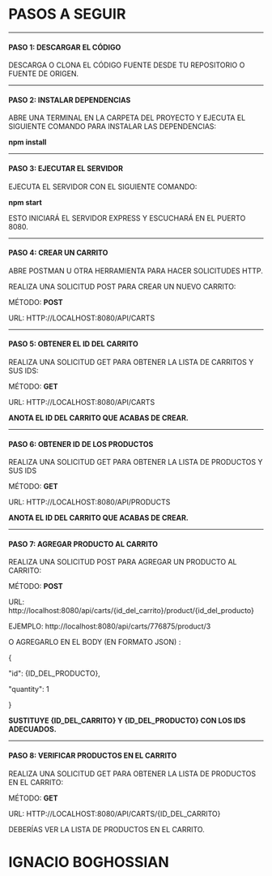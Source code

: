 # **PASOS A SEGUIR**

---
#### PASO 1: DESCARGAR EL CÓDIGO
DESCARGA O CLONA EL CÓDIGO FUENTE DESDE TU REPOSITORIO O FUENTE DE ORIGEN.

---
#### PASO 2: INSTALAR DEPENDENCIAS
ABRE UNA TERMINAL EN LA CARPETA DEL PROYECTO Y EJECUTA EL SIGUIENTE COMANDO PARA INSTALAR LAS DEPENDENCIAS:

**npm install** 

---

#### PASO 3: EJECUTAR EL SERVIDOR
EJECUTA EL SERVIDOR CON EL SIGUIENTE COMANDO:

**npm start** 

ESTO INICIARÁ EL SERVIDOR EXPRESS Y ESCUCHARÁ EN EL PUERTO 8080.

---

#### PASO 4: CREAR UN CARRITO
ABRE POSTMAN U OTRA HERRAMIENTA PARA HACER SOLICITUDES HTTP.

REALIZA UNA SOLICITUD POST PARA CREAR UN NUEVO CARRITO:

MÉTODO: **POST**

URL: HTTP://LOCALHOST:8080/API/CARTS

---

#### PASO 5: OBTENER EL ID DEL CARRITO
REALIZA UNA SOLICITUD GET PARA OBTENER LA LISTA DE CARRITOS Y SUS IDS:

MÉTODO: **GET**

URL: HTTP://LOCALHOST:8080/API/CARTS

**ANOTA EL ID DEL CARRITO QUE ACABAS DE CREAR.**

--- 

#### PASO 6: OBTENER ID DE LOS PRODUCTOS

REALIZA UNA SOLICITUD GET PARA OBTENER LA LISTA DE PRODUCTOS Y SUS IDS

MÉTODO: **GET**

URL: HTTP://LOCALHOST:8080/API/PRODUCTS

**ANOTA EL ID DEL CARRITO QUE ACABAS DE CREAR.**

---

#### PASO 7: AGREGAR PRODUCTO AL CARRITO
REALIZA UNA SOLICITUD POST PARA AGREGAR UN PRODUCTO AL CARRITO:

MÉTODO: **POST**

URL: http://localhost:8080/api/carts/{id_del_carrito}/product/{id_del_producto}

EJEMPLO: http://localhost:8080/api/carts/776875/product/3

O AGREGARLO EN EL BODY (EN FORMATO JSON) :

{

  "id": {ID_DEL_PRODUCTO},

  "quantity": 1

}

**SUSTITUYE {ID_DEL_CARRITO} Y {ID_DEL_PRODUCTO} CON LOS IDS ADECUADOS.**


---

#### PASO 8: VERIFICAR PRODUCTOS EN EL CARRITO
REALIZA UNA SOLICITUD GET PARA OBTENER LA LISTA DE PRODUCTOS EN EL CARRITO:

MÉTODO: **GET**

URL: HTTP://LOCALHOST:8080/API/CARTS/{ID_DEL_CARRITO}

DEBERÍAS VER LA LISTA DE PRODUCTOS EN EL CARRITO.

# IGNACIO BOGHOSSIAN